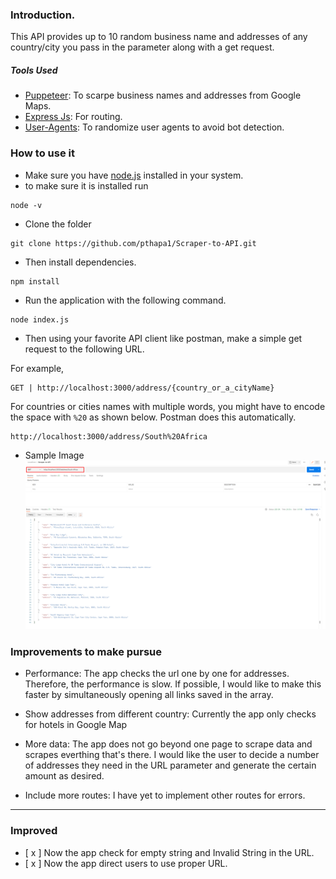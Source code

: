 ### Introduction.

This API provides up to 10 random business name and addresses of any country/city you pass in the parameter along with a get request.

##### Tools Used

- [Puppeteer](https://pptr.dev/): To scarpe business names and addresses from Google Maps.
- [Express Js](https://expressjs.com/): For routing.
- [User-Agents](https://www.npmjs.com/package/user-agents): To randomize user agents to avoid bot detection.

### How to use it

- Make sure you have [node.js](https://nodejs.org/en/) installed in your system.
- to make sure it is installed run

```
node -v
```

- Clone the folder

```
git clone https://github.com/pthapa1/Scraper-to-API.git

```

- Then install dependencies.

```
npm install
```

- Run the application with the following command.

```
node index.js

```

- Then using your favorite API client like postman, make a simple get request to the following URL.

For example,

```
GET | http://localhost:3000/address/{country_or_a_cityName}

```

For countries or cities names with multiple words, you might have to encode the space with `%20` as shown below. Postman does this automatically.

```url
http://localhost:3000/address/South%20Africa
```

- Sample Image
  ![Postman Screenshot](./Scraper-to-API.png 'Postman, Get Request Sample')

### Improvements to make pursue

- Performance: The app checks the url one by one for addresses. Therefore, the performance is slow. If possible, I would like to make this faster by simultaneously opening all links saved in the array.

- Show addresses from different country: Currently the app only checks for hotels in Google Map

- More data: The app does not go beyond one page to scrape data and scrapes everthing that's there. I would like the user to decide a number of addresses they need in the URL parameter and generate the certain amount as desired.

- Include more routes: I have yet to implement other routes for errors.

---

### Improved

- [ x ] Now the app check for empty string and Invalid String in the URL.
- [ x ] Now the app direct users to use proper URL.
